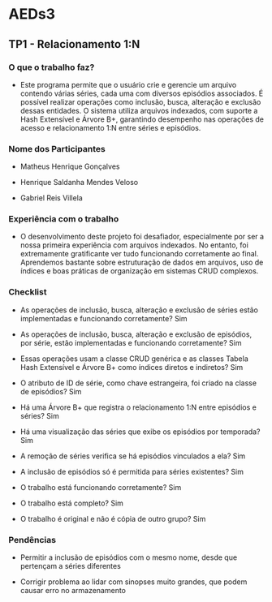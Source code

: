# AEDs3
## TP1 - Relacionamento 1:N
### O que o trabalho faz?
- Este programa permite que o usuário crie e gerencie um arquivo contendo várias séries, cada uma com diversos episódios associados. É possível realizar operações como inclusão, busca, alteração e exclusão dessas entidades. O sistema utiliza arquivos indexados, com suporte a Hash Extensível e Árvore B+, garantindo desempenho nas operações de acesso e relacionamento 1:N entre séries e episódios.

### Nome dos Participantes
- Matheus Henrique Gonçalves

- Henrique Saldanha Mendes Veloso

- Gabriel Reis Villela

### Experiência com o trabalho
- O desenvolvimento deste projeto foi desafiador, especialmente por ser a nossa primeira experiência com arquivos indexados. No entanto, foi extremamente gratificante ver tudo funcionando corretamente ao final. Aprendemos bastante sobre estruturação de dados em arquivos, uso de índices e boas práticas de organização em sistemas CRUD complexos.

### Checklist
- As operações de inclusão, busca, alteração e exclusão de séries estão implementadas e funcionando corretamente? Sim

- As operações de inclusão, busca, alteração e exclusão de episódios, por série, estão implementadas e funcionando corretamente? Sim

- Essas operações usam a classe CRUD genérica e as classes Tabela Hash Extensível e Árvore B+ como índices diretos e indiretos? Sim

- O atributo de ID de série, como chave estrangeira, foi criado na classe de episódios? Sim

- Há uma Árvore B+ que registra o relacionamento 1:N entre episódios e séries? Sim

- Há uma visualização das séries que exibe os episódios por temporada? Sim

- A remoção de séries verifica se há episódios vinculados a ela? Sim

- A inclusão de episódios só é permitida para séries existentes? Sim

- O trabalho está funcionando corretamente? Sim

- O trabalho está completo? Sim

- O trabalho é original e não é cópia de outro grupo? Sim

### Pendências
- Permitir a inclusão de episódios com o mesmo nome, desde que pertençam a séries diferentes

- Corrigir problema ao lidar com sinopses muito grandes, que podem causar erro no armazenamento
